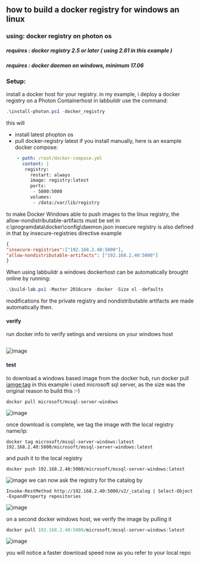 ## how to build a docker registry for windows an linux

### using: docker registry on photon os

##### requires : docker registry 2.5 or later ( using 2.61 in this example )
##### requires : docker daemon on windows, minimum 17.06

### Setup:
install a docker host for your registry. in my example, i deploy a docker registry on a Photon Containerhost
in labbuildr use the command:
```Powershell
.\install-photon.ps1 -docker_registry
```

this will
- install latest phopton os
- pull docker-registry latest
if you install manually, here is an example docker compose:

```yaml
    - path: /root/docker-compose.yml
      content: | 
       registry:
         restart: always
         image: registry:latest
         ports:
          - 5000:5000
         volumes:
          - /data:/var/lib/registry
```

to make Docker Windows able to push images to the linux registry, the allow-nondistributable-artifacts must be set in 
 c:\programdata\docker\config\daemon.json 
insecure registry is also defined in that by insecure-registries directive
example
```json
{
"insecure-registries":["192.168.2.40:5000"],
"allow-nondistributable-artifacts": ["192.168.2.40:5000"]
}
```
When using labbuildr a windows dockerhost can be automatically brought online by running:

```Powershell
.\build-lab.ps1 -Master 2016core -docker -Size xl -defaults
```

modifications for the private registry and nondistributable artifacts are made automatically then.
#### verify
run docker info to verify setings and versions on your windows host
```docker info
```
![image](https://user-images.githubusercontent.com/8255007/27322624-182bb3d0-559f-11e7-8280-cfed52ec2bc6.png)

#### test

to download a windows based image from the docker hub, run 
docker pull <iamge:tag>
in this example i used microsoft sql server, as the size was the original reason to build this :-)
```
docker pull microsoft/mssql-server-windows
```
![image](https://user-images.githubusercontent.com/8255007/27322680-492cf660-559f-11e7-9ee4-db88ade0c121.png)

once download is complete, we tag the image with the local registry name/ip:
```
docker tag microsoft/mssql-server-windows:latest 192.168.2.40:5000/microsoft/mssql-server-windows:latest
```
and push it to the local registry
```
docker push 192.168.2.40:5000/microsoft/mssql-server-windows:latest
```

![image](https://user-images.githubusercontent.com/8255007/27324683-3ee90c0a-55a6-11e7-8428-bb70b1df3632.png)
we can now ask the registry for the catalog by 
```
Invoke-RestMethod http://192.168.2.40:5000/v2/_catalog | Select-Object -ExpandProperty repositories
```
![image](https://user-images.githubusercontent.com/8255007/27325123-b8a33ca4-55a7-11e7-9e93-f2898f3a7e97.png)



on a second docker windows host, we verify the image by pulling it
```Powershell
docker pull 192.168.2.40:5000/microsoft/mssql-server-windows:latest
```
![image](https://user-images.githubusercontent.com/8255007/27325356-731643f6-55a8-11e7-902c-4b753b1d7124.png)

you will notice a faster download speed now as you refer to your local repo
